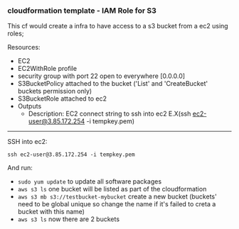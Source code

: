 ### cloudformation template  - IAM Role for S3

This cf would create a infra to have access to a s3 bucket from a ec2 using roles;

Resources:
- EC2
- EC2WithRole profile 
- security group with port 22 open to everywhere [0.0.0.0]
- S3BucketPolicy attached to the bucket ('List' and 'CreateBucket' buckets permission only)
- S3BucketRole attached to ec2
- Outputs
     - Description: EC2 connect string to ssh into ec2 E.X(ssh ec2-user@3.85.172.254 -i tempkey.pem)


<hr></hr> 
SSH into ec2:

`ssh ec2-user@3.85.172.254 -i tempkey.pem`

And run:
- `sudo yum update` to update all software packages
- `aws s3 ls` one bucket will be listed as part of the cloudformation
- `aws s3 mb s3://testbucket-mybucket` create a new bucket (buckets' need to be global unique so change the name if it's failed to creta a bucket with this name)
- `aws s3 ls` now there are 2 buckets
